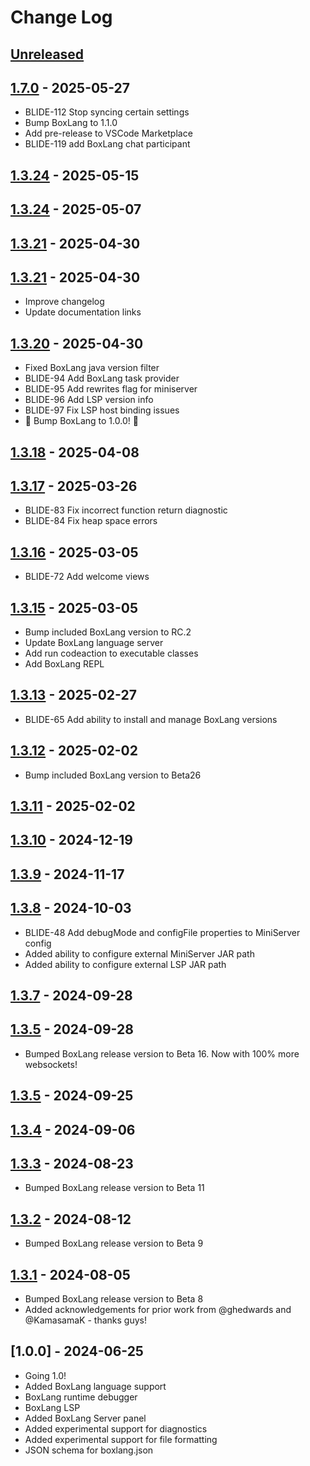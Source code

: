 # Change Log

## [Unreleased]

## [1.7.0] - 2025-05-27

- BLIDE-112 Stop syncing certain settings
- Bump BoxLang to 1.1.0
- Add pre-release to VSCode Marketplace
- BLIDE-119 add BoxLang chat participant

## [1.3.24] - 2025-05-15

## [1.3.24] - 2025-05-07

## [1.3.21] - 2025-04-30

## [1.3.21] - 2025-04-30

- Improve changelog
- Update documentation links

## [1.3.20] - 2025-04-30

- Fixed BoxLang java version filter
- BLIDE-94 Add BoxLang task provider
- BLIDE-95 Add rewrites flag for miniserver
- BLIDE-96 Add LSP version info
- BLIDE-97 Fix LSP host binding issues
- 🎉 Bump BoxLang to 1.0.0! 🎉

## [1.3.18] - 2025-04-08

## [1.3.17] - 2025-03-26

- BLIDE-83 Fix incorrect function return diagnostic
- BLIDE-84 Fix heap space errors

## [1.3.16] - 2025-03-05

- BLIDE-72 Add welcome views

## [1.3.15] - 2025-03-05

- Bump included BoxLang version to RC.2
- Update BoxLang language server
- Add run codeaction to executable classes
- Add BoxLang REPL

## [1.3.13] - 2025-02-27

- BLIDE-65 Add ability to install and manage BoxLang versions

## [1.3.12] - 2025-02-02

- Bump included BoxLang version to Beta26

## [1.3.11] - 2025-02-02

## [1.3.10] - 2024-12-19

## [1.3.9] - 2024-11-17

## [1.3.8] - 2024-10-03

- BLIDE-48 Add debugMode and configFile properties to MiniServer config
- Added ability to configure external MiniServer JAR path
- Added ability to configure external LSP JAR path

## [1.3.7] - 2024-09-28

## [1.3.5] - 2024-09-28

- Bumped BoxLang release version to Beta 16. Now with 100% more websockets!

## [1.3.5] - 2024-09-25

## [1.3.4] - 2024-09-06

## [1.3.3] - 2024-08-23

- Bumped BoxLang release version to Beta 11

## [1.3.2] - 2024-08-12

- Bumped BoxLang release version to Beta 9

## [1.3.1] - 2024-08-05

- Bumped BoxLang release version to Beta 8
- Added acknowledgements for prior work from @ghedwards and @KamasamaK - thanks guys!

## [1.0.0] - 2024-06-25

- Going 1.0!
- Added BoxLang language support
- BoxLang runtime debugger
- BoxLang LSP
- Added BoxLang Server panel
- Added experimental support for diagnostics
- Added experimental support for file formatting
- JSON schema for boxlang.json

[Unreleased]: https://github.com/ortus-boxlang/vscode-boxlang/compare/v1.7.0...HEAD

[1.7.0]: https://github.com/ortus-boxlang/vscode-boxlang/compare/v1.3.24...v1.7.0

[1.3.24]: https://github.com/ortus-boxlang/vscode-boxlang/compare/v1.3.24...v1.3.24


[1.3.21]: https://github.com/ortus-boxlang/vscode-boxlang/compare/v1.3.21...v1.3.21


[1.3.20]: https://github.com/ortus-boxlang/vscode-boxlang/compare/v1.3.18...v1.3.20

[1.3.18]: https://github.com/ortus-boxlang/vscode-boxlang/compare/v1.3.17...v1.3.18

[1.3.17]: https://github.com/ortus-boxlang/vscode-boxlang/compare/v1.3.16...v1.3.17

[1.3.16]: https://github.com/ortus-boxlang/vscode-boxlang/compare/v1.3.15...v1.3.16

[1.3.15]: https://github.com/ortus-boxlang/vscode-boxlang/compare/v1.3.13...v1.3.15

[1.3.13]: https://github.com/ortus-boxlang/vscode-boxlang/compare/v1.3.12...v1.3.13

[1.3.12]: https://github.com/ortus-boxlang/vscode-boxlang/compare/v1.3.11...v1.3.12

[1.3.11]: https://github.com/ortus-boxlang/vscode-boxlang/compare/v1.3.10...v1.3.11

[1.3.10]: https://github.com/ortus-boxlang/vscode-boxlang/compare/v1.3.9...v1.3.10

[1.3.9]: https://github.com/ortus-boxlang/vscode-boxlang/compare/v1.3.8...v1.3.9

[1.3.8]: https://github.com/ortus-boxlang/vscode-boxlang/compare/v1.3.7...v1.3.8

[1.3.7]: https://github.com/ortus-boxlang/vscode-boxlang/compare/v1.3.5...v1.3.7

[1.3.5]: https://github.com/ortus-boxlang/vscode-boxlang/compare/v1.3.5...v1.3.5


[1.3.4]: https://github.com/ortus-boxlang/vscode-boxlang/compare/v1.3.3...v1.3.4

[1.3.3]: https://github.com/ortus-boxlang/vscode-boxlang/compare/v1.3.2...v1.3.3

[1.3.2]: https://github.com/ortus-boxlang/vscode-boxlang/compare/v1.3.1...v1.3.2

[1.3.1]: https://github.com/ortus-boxlang/vscode-boxlang/compare/df91d9ff46061157e7b5fd1a55a6af9db645c681...v1.3.1
